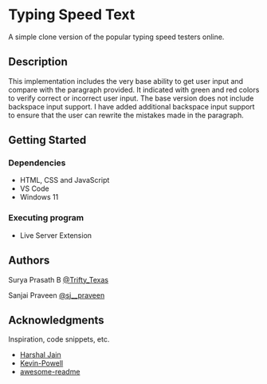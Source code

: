 # Typing Speed Text

A simple clone version of the popular typing speed testers online.

## Description

This implementation includes the very base ability to get user input and compare with the paragraph provided. It indicated with green and red colors to verify correct or incorrect user input. The base version does not include backspace input support. I have added additional backspace input support to ensure that the user can rewrite the mistakes made in the paragraph.

## Getting Started

### Dependencies

* HTML, CSS and JavaScript
* VS Code
* Windows 11

### Executing program

* Live Server Extension


## Authors

Surya Prasath B
[@Trifty_Texas](https://www.instagram.com/trifty_texas/)

Sanjai Praveen
[@sj__praveen](https://www.instagram.com/sj__praveen/)

## Acknowledgments

Inspiration, code snippets, etc.
* [Harshal Jain](https://github.com/virajj014)
* [Kevin-Powell](https://github.com/kevin-powell)
* [awesome-readme](https://github.com/matiassingers/awesome-readme)